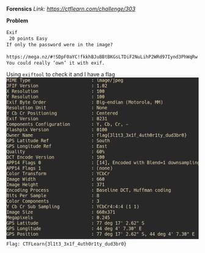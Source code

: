 **Forensics**
*Link: https://ctflearn.com/challenge/303*

**Problem**
~~~
Exif
 20 points Easy
If only the password were in the image?

https://mega.nz/#!SDpF0aYC!fkkhBJuBBtBKGsLTDiF2NuLihP2WRd97Iynd3PhWqRw You could really ‘own’ it with exif.
~~~
Using `exiftool` to check it and I have a flag\
![image](./flag.png)\
`Flag: CTFLearn{3l1t3_3x1f_4uth0r1ty_dud3br0}`
